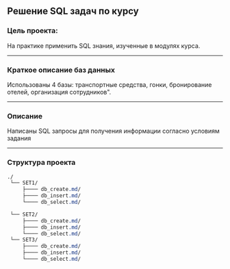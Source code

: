 ## Решение SQL задач по курсу

### Цель проекта:

На практике применить SQL знания, изученные в модулях курса.

---

 ### Краткое описание баз данных
 
 Использованы 4 базы: транспортные средства, гонки, бронирование отелей, организация сотрудников".
 
 ---
 
 ### Описание
 
 Написаны SQL запросы для получения информации согласно условиям задания

  ---
  
 ### Структура проекта
 
```css
./
 └── SET1/
     ├──── db_create.md/
     ├──── db_insert.md/
     └──── db_select.md/

 └── SET2/
     ├──── db_create.md/
     ├──── db_insert.md/
     └──── db_select.md/
 └── SET3/
     ├──── db_create.md/
     ├──── db_insert.md/
     └──── db_select.md/
``` 
